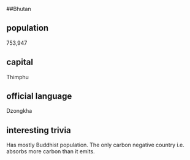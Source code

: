 ##Bhutan
## population
753,947

## capital
Thimphu
 
## official language
Dzongkha

## interesting trivia
Has mostly Buddhist population. The only carbon negative country i.e. absorbs more carbon than it emits.


